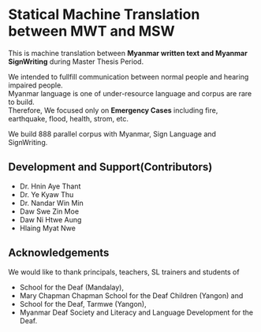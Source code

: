 # Statical Machine Translation between MWT and MSW
 
This is machine translation between <b>Myanmar written text and Myanmar SignWriting</b> during Master Thesis Period.

We intended to fullfill communication between normal people and hearing impaired people.
<br/>Myanmar language is one of under-resource language and corpus are rare to build.
<br/>Therefore, We focused only on <b>Emergency Cases</b> including fire, earthquake, flood, health, strom, etc.

We build 888 parallel corpus with Myanmar, Sign Language and SignWriting.


Development and Support(Contributors)
-------------
* Dr. Hnin Aye Thant<br/>
* Dr. Ye Kyaw Thu<br/>
* Dr. Nandar Win Min<br/>
* Daw Swe Zin Moe<br/>
* Daw Ni Htwe Aung<br/>
* Hlaing Myat Nwe

Acknowledgements
-------------
We would like to thank principals, teachers, SL trainers and students of 

* School for the Deaf (Mandalay), 
* Mary Chapman Chapman School for the Deaf Children (Yangon) and 
* School for the Deaf, Tarmwe (Yangon), 
* Myanmar Deaf Society and Literacy and Language Development for the Deaf.

